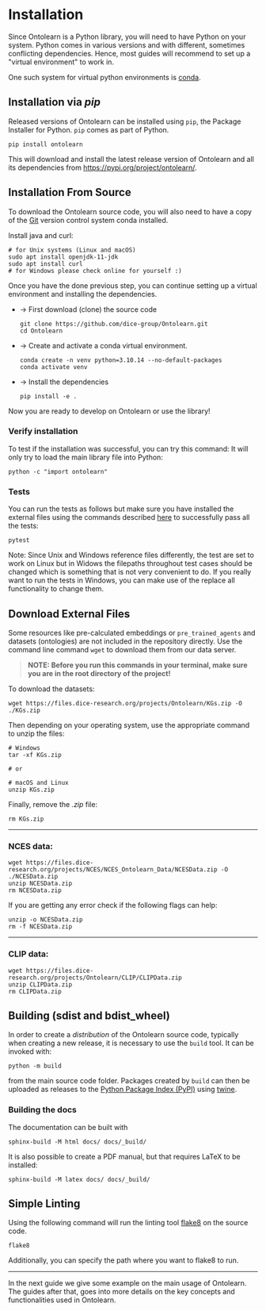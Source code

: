# Installation

Since Ontolearn is a Python library, you will need to have Python on
your system. Python comes in various versions and with different,
sometimes conflicting dependencies. Hence, most guides will recommend
to set up a "virtual environment" to work in.

One such system for virtual python environments is 
[conda](https://conda.io/projects/conda/en/latest/index.html).

## Installation via _pip_

Released versions of Ontolearn can be installed using `pip`, the
Package Installer for Python. `pip` comes as part of Python.

```shell
pip install ontolearn
```

This will download and install the latest release version of Ontolearn
and all its dependencies from <https://pypi.org/project/ontolearn/>.

## Installation From Source

To download the Ontolearn source code, you will also need to have a
copy of the [Git](https://git-scm.com/) version control system conda installed.

Install java and curl:
```shell
# for Unix systems (Linux and macOS)
sudo apt install openjdk-11-jdk
sudo apt install curl
# for Windows please check online for yourself :)
```

Once you have the done previous step, you can continue setting up a virtual
environment and installing the dependencies.

* -> First download (clone) the source code
  ```shell
  git clone https://github.com/dice-group/Ontolearn.git
  cd Ontolearn
  ```
  
* -> Create and activate a conda virtual environment.
  ```shell
  conda create -n venv python=3.10.14 --no-default-packages
  conda activate venv
  ```
* -> Install the dependencies
  ```shell
  pip install -e .
  ```
  
Now you are ready to develop on Ontolearn or use the library!

### Verify installation

To test if the installation was successful, you can try this command:
It will only try to load the main library file into Python:

```shell
python -c "import ontolearn"
```

### Tests

You can run the tests as follows but make sure you have installed 
the external files using the commands described [here](#download-external-files-link-files)
to successfully pass all the tests:
```shell
pytest
```
Note: Since Unix and Windows reference files differently, the test are set to work on Linux 
but in Widows the filepaths throughout test cases should be changed which is something that
is not very convenient to do. If you really want to run the tests in Windows, you can
make use of the replace all functionality to change them.

## Download External Files

Some resources like pre-calculated embeddings or `pre_trained_agents` and datasets (ontologies)
are not included in the repository directly. Use the command line command `wget`
to download them from our data server.

> **NOTE: Before you run this commands in your terminal, make sure you are 
in the root directory of the project!**

To download the datasets:

```shell
wget https://files.dice-research.org/projects/Ontolearn/KGs.zip -O ./KGs.zip
```

Then depending on your operating system, use the appropriate command to unzip the files:

```shell
# Windows
tar -xf KGs.zip

# or

# macOS and Linux
unzip KGs.zip
```

Finally, remove the _.zip_ file:

```shell
rm KGs.zip
```

--------------------------------------------------------

### NCES data: 

```shell
wget https://files.dice-research.org/projects/NCES/NCES_Ontolearn_Data/NCESData.zip -O ./NCESData.zip
unzip NCESData.zip
rm NCESData.zip
```

If you are getting any error check if the following flags can help:

```shell
unzip -o NCESData.zip
rm -f NCESData.zip
```

-------------------------------------------------------

### CLIP data:

```commandline
wget https://files.dice-research.org/projects/Ontolearn/CLIP/CLIPData.zip
unzip CLIPData.zip
rm CLIPData.zip 
```

## Building (sdist and bdist_wheel)

In order to create a *distribution* of the Ontolearn source code, typically when creating a new release, 
it is necessary to use the `build` tool. It can be invoked with:

```shell
python -m build
```

from the main source code folder. Packages created by `build` can then
be uploaded as releases to the [Python Package Index (PyPI)](https://pypi.org/) using
[twine](https://pypi.org/project/twine/).


### Building the docs

The documentation can be built with

```shell
sphinx-build -M html docs/ docs/_build/
```

It is also possible to create a PDF manual, but that requires LaTeX to
be installed:

```shell
sphinx-build -M latex docs/ docs/_build/
```

## Simple Linting

Using the following command will run the linting tool [flake8](https://flake8.pycqa.org/) on the source code.
```shell
flake8
```

Additionally, you can specify the path where you want to flake8 to run.


----------------------------------------------------------------------

In the next guide we give some example on the main usage of Ontolearn. The
guides after that, goes into more details on the key concepts and functionalities 
used in Ontolearn.
